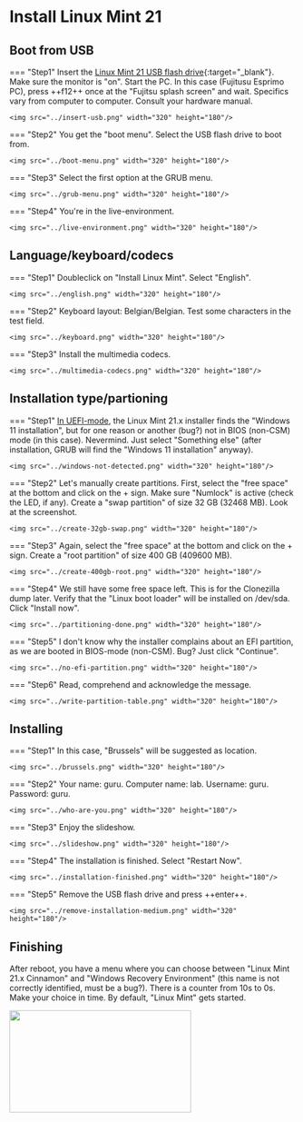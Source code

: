 # Install Linux Mint 21

## Boot from USB
=== "Step1"
    Insert the [Linux Mint 21 USB flash drive](../../howtos/linuxmint21-bootable-usb-flash-drive/index.md){:target="_blank"}. Make sure the monitor is "on". Start the PC. In this case (Fujitusu Esprimo PC), press ++f12++ once at the "Fujitsu splash screen" and wait. Specifics vary from computer to computer. Consult your hardware manual.

    <img src="../insert-usb.png" width="320" height="180"/>

=== "Step2"
    You get the "boot menu". Select the USB flash drive to boot from.

    <img src="../boot-menu.png" width="320" height="180"/>

=== "Step3"
    Select the first option at the GRUB menu.

    <img src="../grub-menu.png" width="320" height="180"/>

=== "Step4"
    You're in the live-environment.

    <img src="../live-environment.png" width="320" height="180"/>

## Language/keyboard/codecs
=== "Step1"
    Doubleclick on "Install Linux Mint". Select "English".

    <img src="../english.png" width="320" height="180"/>

=== "Step2"
    Keyboard layout: Belgian/Belgian. Test some characters in the test field.

    <img src="../keyboard.png" width="320" height="180"/>

=== "Step3"
    Install the multimedia codecs.

    <img src="../multimedia-codecs.png" width="320" height="180"/>


## Installation type/partioning
=== "Step1"
    [In UEFI-mode](../windows11-linuxmint21-dual-boot-uefi/something-else.png), the Linux Mint 21.x installer finds the "Windows 11 installation", but for one reason or another (bug?) not in BIOS (non-CSM) mode (in this case). Nevermind. Just select "Something else" (after installation, GRUB will find the "Windows 11 installation" anyway).

    <img src="../windows-not-detected.png" width="320" height="180"/>

=== "Step2"
    Let's manually create partitions. First, select the "free space" at the bottom and click on the + sign. Make sure "Numlock" is active (check the LED, if any). Create a "swap partition" of size 32 GB (32468 MB). Look at the screenshot.

    <img src="../create-32gb-swap.png" width="320" height="180"/>

=== "Step3"
    Again, select the "free space" at the bottom and click on the + sign. Create a "root partition" of size 400 GB (409600 MB).

    <img src="../create-400gb-root.png" width="320" height="180"/>

=== "Step4"
    We still have some free space left. This is for the Clonezilla dump later. Verify that the "Linux boot loader" will be installed on /dev/sda. Click "Install now".

    <img src="../partitioning-done.png" width="320" height="180"/>

=== "Step5"
    I don't know why the installer complains about an EFI partition, as we are booted in BIOS-mode (non-CSM). Bug? Just click "Continue".

    <img src="../no-efi-partition.png" width="320" height="180"/>

=== "Step6"
    Read, comprehend and acknowledge the message.

    <img src="../write-partition-table.png" width="320" height="180"/>

## Installing
=== "Step1"
    In this case, "Brussels" will be suggested as location.

    <img src="../brussels.png" width="320" height="180"/>

=== "Step2"
    Your name: guru. Computer name: lab. Username: guru. Password: guru.

    <img src="../who-are-you.png" width="320" height="180"/>

=== "Step3"
    Enjoy the slideshow.

    <img src="../slideshow.png" width="320" height="180"/>

=== "Step4"
    The installation is finished. Select "Restart Now".

    <img src="../installation-finished.png" width="320" height="180"/>

=== "Step5"
    Remove the USB flash drive and press ++enter++.

    <img src="../remove-installation-medium.png" width="320" height="180"/>

## Finishing
After reboot, you have a menu where you can choose between "Linux Mint 21.x Cinnamon" and "Windows Recovery Environment" (this name is not correctly identified, must be a bug?). There is a counter from 10s to 0s. Make your choice in time. By default, "Linux Mint" gets started.

<img src="../grub-linux-windows.png" width="320" height="180"/>